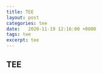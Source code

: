 ```yaml
---
title: TEE
layout: post
categories: tee
date:   2020-11-19 12:16:00 +0800
tags: tee
excerpt: tee
---
```

## TEE
